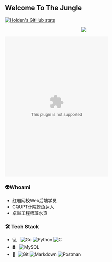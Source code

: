 ## Welcome To The Jungle



[![Holden's GitHub stats](https://github-readme-stats.vercel.app/api?username=Claude-Zq&show_icons=true&include_all_commits=true&count_private=true&theme=radical)](https://github.com/Cladue-Zq)



<div align="center"> <img src="https://activity-graph.herokuapp.com/graph?username=Claude-Zq&theme=minimal" /> </div>



<embed src="//music.163.com/style/swf/widget.swf?sid=2976629&type=1&auto=1&width=310&height=430" width="330" height="450"  allowNetworking="all"></embed>

### 👽Whoami

* 红岩网校Web后端学员
* CQUPT计院摸鱼达人
* 卓越工程师班水货



### 🛠 Tech Stack
- 💻 &#160; ![Go](https://img.shields.io/badge/-Go-333333?style=flat&logo=Go&logoColor=007396)
![Python](https://img.shields.io/badge/-Python-333333?style=flat&logo=Python&logoColor=FCC624)
![C](https://img.shields.io/badge/-C-333333?style=flat&logo=C&logoColor=ACC624)
- 🛢 &#160; ![MySQL](https://img.shields.io/badge/-MySQL-333333?style=flat&logo=mysql)
- 🔧 &#160;![Git](https://img.shields.io/badge/-Git-333333?style=flat&logo=git)
![Markdown](https://img.shields.io/badge/-Markdown-333333?style=flat&logo=markdown)
![Postman](https://img.shields.io/badge/-Postman-333333?style=flat&logo=Postman)

